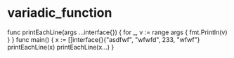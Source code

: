 # variadic_function

func printEachLine(args ...interface{}) {
for \_, v := range args {
fmt.Println(v)
}
}
func main() {
x := []interface{}{"asdfwf", "wfwfd", 233, "wfwf"}
printEachLine(x)
printEachLine(x...)
}
